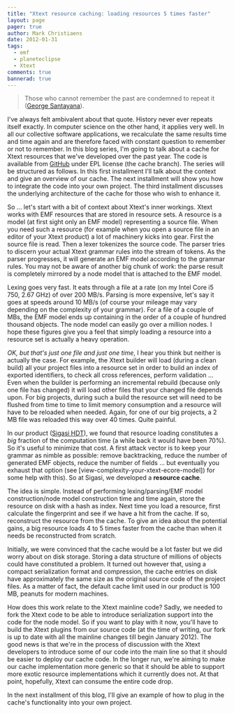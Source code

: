 ```yaml
---
title: "Xtext resource caching: loading resources 5 times faster"
layout: page 
pager: true
author: Mark Christiaens
date: 2012-01-31
tags: 
  - emf
  - planeteclipse
  - Xtext
comments: true
bannerad: true
---
```


> Those who cannot remember the past are condemned to repeat it  ([George Santayana](http://en.wikipedia.org/wiki/George_Santayana)). 

I've always felt ambivalent about that quote.  History never ever repeats itself exactly.  In computer science on the other hand, it applies very well.  In all our collective software applications, we recalculate the same results time and time again and are therefore faced with constant question to remember or not to remember.   In this blog series, I'm going to talk about a cache for Xtext resources that we've developed over the past year.  The code is available from [GitHub](https://github.com/mark-christiaens/xtext) under EPL license (the cache branch).  The series will be structured as follows.  In this first installment I'll talk about the context and give an overview of our cache.  The next installment will show you how to integrate the code into your own project.  The third installment discusses the underlying architecture of the cache for those who wish to enhance it. 

So ... let's start with a bit of context about Xtext's inner workings.  Xtext works with EMF resources that are stored in resource sets.   A resource is a model (at first sight only an EMF model) representing a source file.  When you need such a resource (for example when you open a source file in an editor of your Xtext product) a lot of machinery kicks into gear.  First the source file is read.  Then a lexer tokenizes the source code.  The parser tries to discern your actual Xtext grammar rules into the stream of tokens.  As the parser progresses, it will generate an EMF model according to the grammar rules.  You may not be aware of another big chunk of work: the parse result is completely mirrored by a node model that is attached to the EMF model.  

Lexing goes very fast.  It eats through a file at a rate (on my Intel Core i5 750, 2.67 GHz) of over 200 MB/s.  Parsing is more expensive, let's say it goes at speeds around 10 MB/s (of course your mileage may vary depending on the complexity of your grammar).  For a file of a couple of MBs, the EMF model ends up containing in the order of a couple of hundred thousand objects.  The node model can easily go over a million nodes.   I hope these figures give you a feel that simply loading a resource into a resource set is actually a heavy operation.  

_OK, but that's just one file and just one time_, I hear you think but neither is actually the case.  For example, the Xtext builder will load (during a clean build) all your project files into a resource set in order to build an index of exported identifiers, to check all cross references, perform validation ... Even when the builder is performing an incremental rebuild (because only one file has changed) it will load other files that your changed file depends upon.  For big projects, during such a build the resource set will need to be flushed from time to time to limit memory consumption and a resource will have to be reloaded when needed.  Again, for one of our big projects, a 2 MB file was reloaded this way over 40 times.  Quite painful. 

In our product ([Sigasi HDT](http://www.sigasi.com)), we found that resource loading constitutes a _big_ fraction of the computation time (a while back it would have been 70%).   So it's useful to minimize that cost.  A first attack vector is to keep your grammar as nimble as possible: remove backtracking, reduce the number of generated EMF objects, reduce the number of fields ... but eventually you exhaust that option (see [view-complexity-your-xtext-ecore-model]) for some help with this).  So at Sigasi, we developed a **resource cache**.  

The idea is simple.  Instead of performing lexing/parsing/EMF model construction/node model construction time and time again, store the resource on disk with a hash as index.   Next time you load a resource, first calculate the fingerprint and see if we have a hit from the cache.  If so, reconstruct the resource from the cache.  To give an idea about the potential gains, a big resource loads 4 to 5 times faster from the cache than when it needs be reconstructed from scratch.

Initially, we were convinced that the cache would be a lot faster but we did worry about on disk storage.  Storing a data structure of millions of objects could have constituted a problem.  It turned out however that, using a compact serialization format and compression, the cache entries on disk have approximately the same size as the original source code of the project files.   As a matter of fact, the default cache limit used in our product is 100 MB, peanuts for modern machines. 

How does this work relate to the Xtext mainline code?  Sadly, we needed to fork the Xtext code to be able to introduce serialization support into the code for the node model.  So if you want to play with it now, you'll have to build the Xtext plugins from our source code (at the time of writing, our fork is up to date with all the mainline changes till begin January 2012).   The good news is that we're in the process of discussion with the Xtext developers to introduce some of our code into the main line so that it should be easier to deploy our cache code.   In the longer run, we're aiming to make our cache implementation more generic so that it should be able to support more exotic resource implementations which it currently does not.   At that point, hopefully, Xtext can consume the entire code drop.  

In the next installment of this blog, I'll give an example of how to plug in the cache's functionality into your own project. 